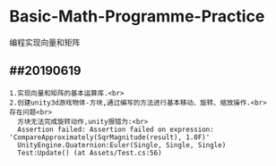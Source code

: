 # Basic-Math-Programme-Practice
编程实现向量和矩阵

##20190619
----
    1.实现向量和矩阵的基本运算库.<br>
    2.创建unity3d游戏物体-方块,通过编写的方法进行基本移动、旋转、缩放操作.<br>
    存在问题<br>
      方块无法完成旋转动作,unity报错为:<br>
      Assertion failed: Assertion failed on expression: 'CompareApproximately(SqrMagnitude(result), 1.0F)'
      UnityEngine.Quaternion:Euler(Single, Single, Single)
      Test:Update() (at Assets/Test.cs:56)
